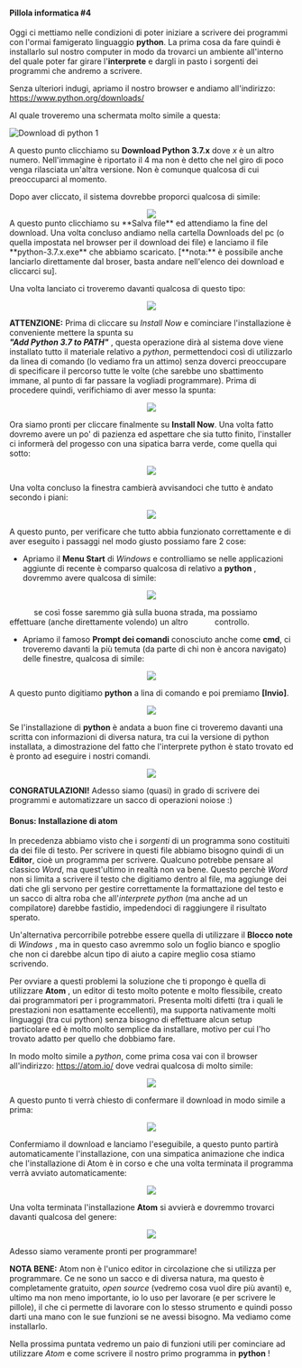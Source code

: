 #### Pillola informatica #4

Oggi ci mettiamo nelle condizioni di poter iniziare a scrivere dei programmi con l'ormai famigerato linguaggio **python**. La prima cosa da fare quindi è installarlo sul nostro computer in modo da trovarci un ambiente all'interno del quale poter far girare l'**interprete** e dargli in pasto i sorgenti dei programmi che andremo a scrivere.

Senza ulteriori indugi, apriamo il nostro browser e andiamo all'indirizzo:
https://www.python.org/downloads/

Al quale troveremo una schermata molto simile a questa:

![Download di python 1](img/004/python_dl.jpg)
<!-- <div style="text-align:center"><img src="img/004/python_dl.jpg" /></div> -->

A questo punto clicchiamo su **Download Python 3.7.x** dove *x* è un altro numero. Nell'immagine è riportato il 4 ma non è detto che nel giro di poco venga rilasciata un'altra versione. Non è comunque qualcosa di cui preoccuparci al momento.

Dopo aver cliccato, il sistema dovrebbe proporci qualcosa di simile:
<!-- ![Download di python 2](img/004/python_exe.jpg) -->
<div style="text-align:center"><img src="img/004/python_exe.jpg" /></div>
<div/>
A questo punto clicchiamo su **Salva file** ed attendiamo la fine del download. Una volta concluso andiamo nella cartella Downloads del pc (o quella impostata nel browser per il download dei file) e lanciamo il file **python-3.7.x.exe** che abbiamo scaricato.  [**nota:** è possibile anche lanciarlo direttamente dal broser, basta andare nell'elenco dei download e cliccarci su].

Una volta lanciato ci troveremo davanti qualcosa di questo tipo:

<!-- ![Download di python 2](img/004/start_install.jpg) -->
<div style="text-align:center"><img src="img/004/start_install.jpg" /></div>
<div/>

**ATTENZIONE:** Prima di cliccare su *Install Now* e cominciare l'installazione è conveniente mettere la spunta su  
 *__"Add Python 3.7 to PATH"__* , questa operazione dirà al sistema dove viene installato tutto il materiale relativo a *python*, permettendoci così di utilizzarlo da linea di comando (lo vediamo fra un attimo) senza doverci preoccupare di specificare il percorso tutte le volte (che sarebbe uno sbattimento immane, al punto di far passare la vogliadi programmare). Prima di procedere quindi, verifichiamo di aver messo la spunta:

 <!-- ![Installazione di python](img/004/add_path.jpg) -->
<div style="text-align:center"><img src="img/004/add_path.jpg" /></div>
<div/>

Ora siamo pronti per cliccare finalmente su **Install Now**. Una volta fatto dovremo avere un po' di pazienza ed aspettare che sia tutto finito, l'installer ci informerà del progesso con una sipatica barra verde, come quella qui sotto:

<!-- ![Installazione di python 2](img/004/wait_python.jpg) -->
<div style="text-align:center"><img src="img/004/wait_python.jpg" /></div>
<div/>

Una volta concluso la finestra cambierà avvisandoci che tutto è andato secondo i piani:

<!-- ![Installazione di python 3](img/004/end_python.jpg) -->
<div style="text-align:center"><img src="img/004/end_python.jpg" /></div>
<div/>

A questo punto, per verificare che tutto abbia funzionato correttamente e di aver eseguito i passaggi nel modo giusto possiamo fare 2 cose:

- Apriamo il **Menu Start** di *Windows* e controlliamo se nelle applicazioni aggiunte di recente è comparso qualcosa di relativo a **python** , dovremmo avere qualcosa di simile:

<!-- ![Applicazioni recenti](img/004/recents.jpg) -->
<div style="text-align:center"><img src="img/004/recents.jpg" /></div>
<div/>

&nbsp;&nbsp;&nbsp;&nbsp;&nbsp;&nbsp;&nbsp;&nbsp;&nbsp;&nbsp;
se così fosse saremmo già sulla buona strada, ma possiamo effettuare (anche direttamente volendo) un altro &nbsp;&nbsp;&nbsp;&nbsp;&nbsp;&nbsp;&nbsp;&nbsp;&nbsp;&nbsp;
controllo.

- Apriamo il famoso **Prompt dei comandi** conosciuto anche come **cmd**, ci troveremo davanti la più temuta (da parte di chi non è ancora navigato) delle finestre, qualcosa di simile:

<!-- ![Prompt 1](img/004/prompt_1.jpg) -->
<div style="text-align:center"><img src="img/004/prompt_1.jpg" /></div>
<div/>

A questo punto digitiamo **python** a lina di comando e poi premiamo **[Invio]**.

<!-- ![Prompt 2](img/004/prompt_2.jpg) -->
<div style="text-align:center"><img src="img/004/prompt_2.jpg" /></div>
<div/>

Se l'installazione di **python** è andata a buon fine ci troveremo davanti una scritta con informazioni di diversa natura, tra cui la versione di python installata, a dimostrazione del fatto che l'interprete python è stato trovato ed è pronto ad eseguire i nostri comandi.

<!-- ![Prompt 3](img/004/prompt_3.jpg) -->
<div style="text-align:center"><img src="img/004/prompt_3.jpg" /></div>
<div/>

**CONGRATULAZIONI!** Adesso siamo (quasi) in grado di scrivere dei programmi e automatizzare un sacco di operazioni noiose :)

#### Bonus: Installazione di atom

In precedenza abbiamo visto che i *sorgenti* di un programma sono costituiti da dei file di testo. Per scrivere in questi file abbiamo bisogno quindi di un **Editor**, cioè un programma per scrivere. Qualcuno potrebbe pensare al classico *Word*, ma quest'ultimo in realtà non va bene. Questo perchè *Word* non si limita a scrivere il testo che digitiamo dentro al file, ma aggiunge dei dati che gli servono per gestire correttamente la formattazione del testo e un sacco di altra roba che all'*interprete python* (ma anche ad un compilatore) darebbe fastidio, impedendoci di raggiungere il risultato sperato.

Un'alternativa percorribile potrebbe essere quella di utilizzare il **Blocco note** di *Windows* , ma in questo caso avremmo solo un foglio bianco e spoglio che non ci darebbe alcun tipo di aiuto a capire meglio cosa stiamo scrivendo.

Per ovviare a questi problemi la soluzione che ti propongo è quella di utilizzare **Atom** , un editor di testo molto potente e molto flessibile, creato dai programmatori per i programmatori. Presenta molti difetti (tra i quali le prestazioni non esattamente eccellenti), ma supporta nativamente molti linguaggi (tra cui python) senza bisogno di effettuare alcun setup particolare ed è molto molto semplice da installare, motivo per cui l'ho trovato adatto per quello che dobbiamo fare.

In modo molto simile a *python*, come prima cosa vai con il browser all'indirizzo: https://atom.io/ dove vedrai qualcosa di molto simile:

<!-- ![Download Atom 1](img/004/atom_dl.jpg) -->
<div style="text-align:center"><img src="img/004/atom_dl.jpg" /></div>
<div/>

A questo punto ti verrà chiesto di confermare il download in modo simile a prima:

<!-- ![Download Atom 2](img/004/atom_exe.jpg) -->
<div style="text-align:center"><img src="img/004/atom_exe.jpg" /></div>
<div/>

Confermiamo il download e lanciamo l'eseguibile, a questo punto partirà automaticamente l'installazione, con una simpatica animazione che indica che l'installazione di Atom è in corso e che una volta terminata il programma verrà avviato automaticamente:

<!-- ![Install Atom](img/004/wait_atom.jpg) -->
<div style="text-align:center"><img src="img/004/wait_atom.jpg" /></div>
<div/>

Una volta terminata l'installazione **Atom** si avvierà e dovremmo trovarci davanti qualcosa del genere:

<!-- ![Atom](img/004/atom_ready.jpg) -->
<div style="text-align:center"><img src="img/004/atom_ready.jpg" /></div>
<div/>

Adesso siamo veramente pronti per programmare!

**NOTA BENE:** Atom non è l'unico editor in circolazione che si utilizza per programmare. Ce ne sono un sacco e di diversa natura, ma questo è completamente gratuito, *open source* (vedremo cosa vuol dire più avanti) e, ultimo ma non meno importante, io lo uso per lavorare (e per scrivere le pillole), il che ci permette di lavorare con lo stesso strumento e quindi posso darti una mano con le sue funzioni se ne avessi bisogno. Ma vediamo come installarlo.

Nella prossima puntata vedremo un paio di funzioni utili per cominciare ad utilizzare *Atom* e come scrivere il nostro primo programma in **python** !
